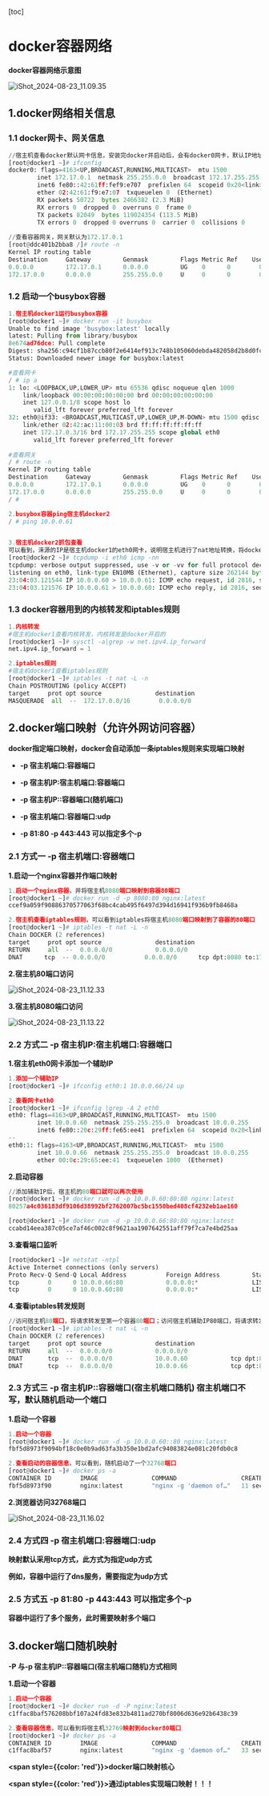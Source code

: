 [toc]



# docker容器网络

**docker容器网络示意图**

![iShot_2024-08-23_11.09.35](https://gitea.pptfz.cn/pptfz/picgo-images/raw/branch/master/img/iShot_2024-08-23_11.09.35.png)





## 1.docker网络相关信息

### 1.1 docker网卡、网关信息

```python
//宿主机查看docker默认网卡信息，安装完docker并启动后，会有docker0网卡，默认IP地址172.17.0.1
[root@docker1 ~]# ifconfig
docker0: flags=4163<UP,BROADCAST,RUNNING,MULTICAST>  mtu 1500
        inet 172.17.0.1  netmask 255.255.0.0  broadcast 172.17.255.255
        inet6 fe80::42:61ff:fef9:e707  prefixlen 64  scopeid 0x20<link>
        ether 02:42:61:f9:e7:07  txqueuelen 0  (Ethernet)
        RX packets 50722  bytes 2466382 (2.3 MiB)
        RX errors 0  dropped 0  overruns 0  frame 0
        TX packets 82049  bytes 119024354 (113.5 MiB)
        TX errors 0  dropped 0 overruns 0  carrier 0  collisions 0
        
//查看容器网关，网关默认为172.17.0.1
[root@ddc401b2bba8 /]# route -n
Kernel IP routing table
Destination     Gateway         Genmask         Flags Metric Ref    Use Iface
0.0.0.0         172.17.0.1      0.0.0.0         UG    0      0        0 eth0
172.17.0.0      0.0.0.0         255.255.0.0     U     0      0        0 eth0
```



### 1.2 启动一个busybox容器

```python
1.宿主机docker1运行busybox容器
[root@docker1 ~]# docker run -it busybox
Unable to find image 'busybox:latest' locally
latest: Pulling from library/busybox
8e674ad76dce: Pull complete 
Digest: sha256:c94cf1b87ccb80f2e6414ef913c748b105060debda482058d2b8d0fce39f11b9
Status: Downloaded newer image for busybox:latest

#查看网卡
/ # ip a
1: lo: <LOOPBACK,UP,LOWER_UP> mtu 65536 qdisc noqueue qlen 1000
    link/loopback 00:00:00:00:00:00 brd 00:00:00:00:00:00
    inet 127.0.0.1/8 scope host lo
       valid_lft forever preferred_lft forever
32: eth0@if33: <BROADCAST,MULTICAST,UP,LOWER_UP,M-DOWN> mtu 1500 qdisc noqueue 
    link/ether 02:42:ac:11:00:03 brd ff:ff:ff:ff:ff:ff
    inet 172.17.0.3/16 brd 172.17.255.255 scope global eth0
       valid_lft forever preferred_lft forever
       
#查看网关       
/ # route -n
Kernel IP routing table
Destination     Gateway         Genmask         Flags Metric Ref    Use Iface
0.0.0.0         172.17.0.1      0.0.0.0         UG    0      0        0 eth0
172.17.0.0      0.0.0.0         255.255.0.0     U     0      0        0 eth0
/ # 

2.busybox容器ping宿主机docker2
/ # ping 10.0.0.61


3.宿主机docker2抓包查看
可以看到，涞源的IP是宿主机docker1的eth0网卡，说明宿主机进行了nat地址转换，将dockerIP 172.17.0.2转换为宿主机eth0IP
[root@docker2 ~]# tcpdump -i eth0 icmp -nn
tcpdump: verbose output suppressed, use -v or -vv for full protocol decode
listening on eth0, link-type EN10MB (Ethernet), capture size 262144 bytes
23:04:03.121544 IP 10.0.0.60 > 10.0.0.61: ICMP echo request, id 2816, seq 52, length 64
23:04:03.121576 IP 10.0.0.61 > 10.0.0.60: ICMP echo reply, id 2816, seq 52, length 64
```



### 1.3 docker容器用到的内核转发和iptables规则

```python
1.内核转发
#宿主机docker1查看内核转发，内核转发是docker开启的
[root@docker1 ~]# sysctl -a|grep -w net.ipv4.ip_forward
net.ipv4.ip_forward = 1

2.iptables规则
#宿主机docker1查看iptables规则
[root@docker1 ~]# iptables -t nat -L -n
Chain POSTROUTING (policy ACCEPT)
target     prot opt source               destination         
MASQUERADE  all  --  172.17.0.0/16        0.0.0.0/0 
```





## 2.docker端口映射（允许外网访问容器）

**docker指定端口映射，docker会自动添加一条iptables规则来实现端口映射**

- **-p   宿主机端口:容器端口**

- **-p   宿主机IP:宿主机端口:容器端口**

- **-p   宿主机IP::容器端口(随机端口)**

- **-p   宿主机端口:容器端口:udp**

- **-p   81:80 -p 443:443  可以指定多个-p**





### 2.1 方式一	-p   宿主机端口:容器端口

**1.启动一个nginx容器并作端口映射**	

```python
1.启动一个nginx容器，并将宿主机8080端口映射到容器80端口
[root@docker1 ~]# docker run -d -p 8080:80 nginx:latest 
ccef9a059f90886370577063f68bc4cab495f6497d394d16941f936b9fb8468a

2.宿主机查看iptables规则，可以看到iptables将宿主机8080端口映射到了容器的80端口
[root@docker1 ~]# iptables -t nat -L -n
Chain DOCKER (2 references)
target     prot opt source               destination         
RETURN     all  --  0.0.0.0/0            0.0.0.0/0           
DNAT      tcp  -- 0.0.0.0/0           0.0.0.0/0      tcp dpt:8080 to:172.17.0.4:80
```

**2.宿主机80端口访问**

![iShot_2024-08-23_11.12.33](https://gitea.pptfz.cn/pptfz/picgo-images/raw/branch/master/img/iShot_2024-08-23_11.12.33.png)



**3.宿主机8080端口访问**

![iShot_2024-08-23_11.13.22](https://gitea.pptfz.cn/pptfz/picgo-images/raw/branch/master/img/iShot_2024-08-23_11.13.22.png)



### 2.2 方式二	-p   宿主机IP:宿主机端口:容器端口

**1.宿主机eth0网卡添加一个辅助IP**

```python
1.添加一个辅助IP
[root@docker1 ~]# ifconfig eth0:1 10.0.0.66/24 up

2.查看网卡eth0
[root@docker1 ~]# ifconfig |grep -A 2 eth0
eth0: flags=4163<UP,BROADCAST,RUNNING,MULTICAST>  mtu 1500
        inet 10.0.0.60  netmask 255.255.255.0  broadcast 10.0.0.255
        inet6 fe80::20c:29ff:fe65:ee41  prefixlen 64  scopeid 0x20<link>
--
eth0:1: flags=4163<UP,BROADCAST,RUNNING,MULTICAST>  mtu 1500
        inet 10.0.0.66  netmask 255.255.255.0  broadcast 10.0.0.255
        ether 00:0c:29:65:ee:41  txqueuelen 1000  (Ethernet)
```



**2.启动容器**

```python
//添加辅助IP后，宿主机的80端口就可以再次使用
[root@docker1 ~]# docker run -d -p 10.0.0.60:80:80 nginx:latest 
80257a4c036183df9106d38992bf2762007bc5bc1550bed408cf4232eb1ae160

[root@docker1 ~]# docker run -d -p 10.0.0.66:80:80 nginx:latest 
ccabd14eea387c05ce7af46c002c8f9621aa1907642551aff79f7ca7e4bd25aa
```



**3.查看端口监听**

```python
[root@docker1 ~]# netstat -ntpl
Active Internet connections (only servers)
Proto Recv-Q Send-Q Local Address           Foreign Address         State       PID/Program name    
tcp        0      0 10.0.0.66:80            0.0.0.0:*               LISTEN      18647/docker-proxy  
tcp        0      0 10.0.0.60:80            0.0.0.0:*               LISTEN      2942/docker-proxy  
```



**4.查看iptables转发规则**

```python
//访问宿主机80端口，将请求转发至第一个容器80端口；访问宿主机辅助IP80端口，将请求转发至第二个容器80端口
[root@docker1 ~]# iptables -t nat -L -n
Chain DOCKER (2 references)
target     prot opt source               destination         
RETURN     all  --  0.0.0.0/0            0.0.0.0/0           
DNAT       tcp  --  0.0.0.0/0            10.0.0.60            tcp dpt:80 to:172.17.0.4:80
DNAT       tcp  --  0.0.0.0/0            10.0.0.66            tcp dpt:80 to:172.17.0.5:80
```



### 2.3 方式三	-p   宿主机IP::容器端口(宿主机端口随机)		宿主机端口不写，默认随机启动一个端口

**1.启动一个容器**

```python
1.启动一个容器
[root@docker1 ~]# docker run -d -p 10.0.0.60::80 nginx:latest 
fbf5d8973f9094bf18c0e0b9ad63fa3b350e1bd2afc94083824e081c20fdb0c8

2.查看启动的容器信息，可以看到，随机启动了一个32768端口
[root@docker1 ~]# docker ps -a
CONTAINER ID        IMAGE               COMMAND                  CREATED             STATUS              PORTS                     NAMES
fbf5d8973f90        nginx:latest        "nginx -g 'daemon of…"   11 seconds ago      Up 10 seconds       10.0.0.60:32768->80/tcp   elastic_ritchie
```

**2.浏览器访问32768端口**

![iShot_2024-08-23_11.16.02](https://gitea.pptfz.cn/pptfz/picgo-images/raw/branch/master/img/iShot_2024-08-23_11.16.02.png)

### 2.4 方式四	-p   宿主机端口:容器端口:udp

**映射默认采用tcp方式，此方式为指定udp方式**

**例如，容器中运行了dns服务，需要指定为udp方式**



### 2.5 方式五	-p   81:80 -p 443:443  可以指定多个-p

**容器中运行了多个服务，此时需要映射多个端口**



## 3.docker端口随机映射

**-P			与-p   宿主机IP::容器端口(宿主机端口随机)方式相同**

**1.启动一个容器**

```python
1.启动一个容器
[root@docker1 ~]# docker run -d -P nginx:latest 
c1ffac8baf576208bbf107a24fd83e832b4811ad270bf8006d636e92b6438c39

2.查看容器信息，可以看到将宿主机32769映射到docker80端口
[root@docker1 ~]# docker ps -a
CONTAINER ID        IMAGE               COMMAND                  CREATED             STATUS              PORTS                     NAMES
c1ffac8baf57        nginx:latest        "nginx -g 'daemon of…"   33 seconds ago      Up 32 seconds       0.0.0.0:32769->80/tcp     clever_lichterman
```



**<span style={{color: 'red'}}>docker端口映射核心</span>**

**<span style={{color: 'red'}}>通过iptables实现端口映射！！！</span>**
